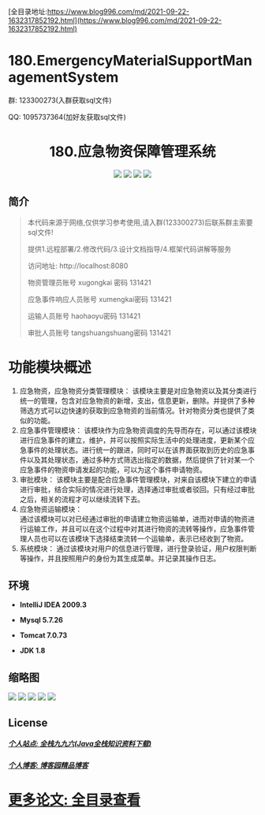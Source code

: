 [全目录地址:https://www.blog996.com/md/2021-09-22-1632317852192.html](https://www.blog996.com/md/2021-09-22-1632317852192.html)
# 180.EmergencyMaterialSupportManagementSystem

<p>群: 123300273(入群获取sql文件)</p>
<p>QQ: 1095737364(加好友获取sql文件)</p>

<p><h1 align="center">180.应急物资保障管理系统</h1></p>


<p align="center">
	<img src="https://img.shields.io/badge/jdk-1.8-orange.svg"/>
    <img src="https://img.shields.io/badge/springboot-5.x-lightgrey.svg"/>
    <img src="https://img.shields.io/badge/vue-3.x-blue.svg"/>
    <img src="https://img.shields.io/badge/mysql-5.x-yellow.svg"/>
</p>

## 简介


> 本代码来源于网络,仅供学习参考使用,请入群(123300273)后联系群主索要sql文件!
>
> 提供1.远程部署/2.修改代码/3.设计文档指导/4.框架代码讲解等服务
> 
> 访问地址: http://localhost:8080
>
> 物资管理员账号 xugongkai 密码 131421
> 
> 应急事件响应人员账号 xumengkai密码 131421
> 
> 运输人员账号 haohaoyu密码 131421
> 
> 审批人员账号 tangshuangshuang密码 131421

# 功能模块概述

1. 应急物资，应急物资分类管理模块：
   该模块主要是对应急物资以及其分类进行统一的管理，包含对应急物资的新增，支出，信息更新，删除。并提供了多种筛选方式可以边快速的获取到应急物资的当前情况。针对物资分类也提供了类似的功能。
2. 应急事件管理模块：
   该模块作为应急物资调度的先导而存在，可以通过该模块进行应急事件的建立，维护，并可以按照实际生活中的处理进度，更新某个应急事件的处理状态。进行统一的跟进，同时可以在该界面获取到历史的应急事件以及其处理状态，通过多种方式筛选出指定的数据，然后提供了针对某一个应急事件的物资申请发起的功能，可以为这个事件申请物资。
3. 审批模块：
   该模块主要是配合应急事件管理模块，对来自该模块下建立的申请进行审批，结合实际的情况进行处理，选择通过审批或者驳回。只有经过审批之后，相关的流程才可以继续流转下去。
4. 应急物资运输模块：  
   通过该模块可以对已经通过审批的申请建立物资运输单，进而对申请的物资进行运输工作，并且可以在这个过程中对其进行物资的流转等操作，应急事件管理人员也可以在该模块下选择结束流转一个运输单，表示已经收到了物资。
5. 系统模块：
   通过该模块对用户的信息进行管理，进行登录验证，用户权限判断等操作，并且按照用户的身份为其生成菜单。并记录其操作日志。

## 环境

- <b>IntelliJ IDEA 2009.3</b>

- <b>Mysql 5.7.26</b>

- <b>Tomcat 7.0.73</b>

- <b>JDK 1.8</b>




## 缩略图

![](https://img2022.cnblogs.com/blog/588112/202209/588112-20220922163457254-1239334347.png)
![](https://img2022.cnblogs.com/blog/588112/202209/588112-20220922163501849-200192886.png)
![](https://img2022.cnblogs.com/blog/588112/202209/588112-20220922163506510-1180537082.png)
![](https://img2022.cnblogs.com/blog/588112/202209/588112-20220922163511856-1201066092.png)
![](https://img2022.cnblogs.com/blog/588112/202209/588112-20220922163515886-141366690.png)


## License

##### [个人站点: 全栈九九六(Java全栈知识资料下载)](https://www.blog996.com/)
##### [个人博客: 博客园精品博客](https://www.cnblogs.com/yysbolg/)
# [更多论文: 全目录查看](https://www.blog996.com/md/2021-09-22-1632317852192.html)






